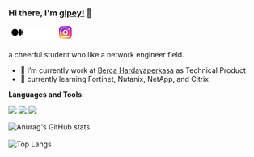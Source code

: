 ### Hi there, I'm [gipey!](https://github.com/gipeypey) 👋

<a href="https://ghifarinur.medium.com/">
  <img align="left" alt="gipeypey | medium" width="100px" medium" src="https://github.com/Medium/medium-logos/blob/master/01_Logo/03_Two_Color/01_Black_White/PNG/CMYK/Medium-Logo-Two-Color-Black-White-CMYK%401x.png" />
</a>
<a href="https://instagram.com/ghifarinap/">
  <img align="left" alt="gipeypey | insta" width="25px" src="https://github.com/wle8300/instagram-logo/blob/master/logo.svg" />
</a>

<br />
<br />

a cheerful student who like a network engineer field.

- 🔭 I’m currently work at [Berca Hardayaperkasa](https://www.berca.co.id/) as Technical Product
- 🌱 currently learning Fortinet, Nutanix, NetApp, and Citrix
<!--- - 👯 I’m looking to collaborate on [Github Readme Stats](https://github.com/anuraghazra/github-readme-stats) 
- 💬 Ask me about anything [here](https://github.com/anuraghazra/anuraghazra/issues) --->

**Languages and Tools:**  

<code><img height="20" src="https://github.com/odb/official-bash-logo/blob/master/assets/Logos/Icons/SVG/24x24.svg"></code>
<code><img height="20" src="https://i2.wp.com/blog.sribu.com/wp-content/uploads/2015/02/cisco-logo-transparent.png?ssl=1"></code>
<code><img height="20" src="https://lh3.googleusercontent.com/1DNvFTvd2s4WWdfEkfnSB_ErZ-bdL9c-dvJ7RCu7aW3xOEaF1RcnnAUggRWlrAwQsEg"></code>

<!--- 
  if you have forked this to use on your profile, 
  Change the `github-readme-stats.anuraghazra1.vercel.app` to `github-readme-stats.vercel.apph` 
--->

<!-- Change the `github-readme-stats.anuraghazra1.vercel.app` to `github-readme-stats.vercel.app`  -->

<!-- *NOTE: Top languages does not indicate my skill level or something like that, it's a github metric of which languages i have the most code on github, it's a new feature of [github-readme-stats](https://github.com/anuraghazra/github-readme-stats)* -->

![Anurag's GitHub stats](https://github-readme-stats.vercel.app/api?username=gipeypey&show_icons=true&theme=tokyonight)
<br />
<br />
![Top Langs](https://github-readme-stats.vercel.app/api/top-langs/?username=gipeypey&show_icons=true&theme=tokyonight&layout=compact)
